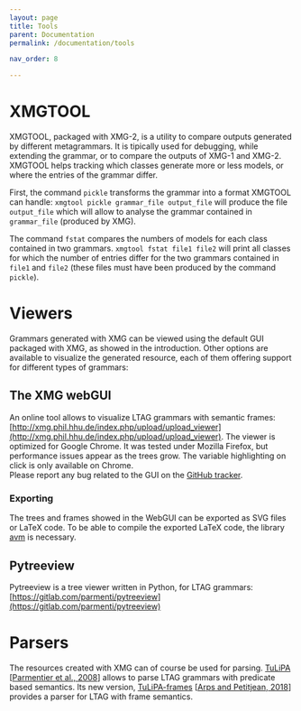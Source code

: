 ```yaml
---
layout: page
title: Tools
parent: Documentation
permalink: /documentation/tools

nav_order: 8

---
```


# XMGTOOL

XMGTOOL, packaged with XMG-2, is a utility to compare outputs generated by different metagrammars. It is tipically used for debugging, while extending the grammar, or to compare the outputs of XMG-1 and XMG-2. XMGTOOL helps tracking which classes generate more or less models, or where the entries of the grammar differ. 

First, the command `pickle` transforms the grammar into a format XMGTOOL can handle: `xmgtool pickle grammar_file output_file` will produce the file `output_file` which will allow to analyse the grammar contained in `grammar_file` (produced by XMG).

The command `fstat` compares the numbers of models for each class contained in two grammars. `xmgtool fstat file1 file2` will print all classes for which the number of entries differ for the two grammars contained in `file1` and `file2` (these files must have been produced by the command `pickle`).
    
# Viewers

Grammars generated with XMG can be viewed using the default GUI packaged with XMG, as showed in the introduction. Other options are available to visualize the generated resource, each of them offering support for different types of grammars:

##  The XMG webGUI
An online tool allows to visualize LTAG grammars with semantic frames: [http://xmg.phil.hhu.de/index.php/upload/upload_viewer](http://xmg.phil.hhu.de/index.php/upload/upload_viewer).
The viewer is optimized for Google Chrome. It was tested under Mozilla Firefox, but performance issues appear as the trees grow. The variable highlighting on click is only available on Chrome.  
Please report any bug related to the GUI on the [GitHub tracker](https://github.com/xmg-hhu/xmg-webgui).

### Exporting
The trees and frames showed in the WebGUI can be exported as SVG files or LaTeX code. To be able to compile the exported LaTeX code, the library [avm](https://nlp.stanford.edu/manning/tex/avm-doc.pdf) is necessary. 

##  Pytreeview
Pytreeview is a tree viewer written in Python, for LTAG grammars: [https://gitlab.com/parmenti/pytreeview](https://gitlab.com/parmenti/pytreeview)
    
# Parsers

The resources created with XMG can of course be used for parsing. [TuLiPA](https://sourcesup.cru.fr/tulipa/biblio.html) [[Parmentier et al., 2008](https://www.aclweb.org/anthology/W/W08/W08-2316.pdf)] allows to parse LTAG grammars with predicate based semantics. Its new version, [TuLiPA-frames](https://github.com/spetitjean/TuLiPA-frames/) [[Arps and Petitjean, 2018](http://www.lrec-conf.org/proceedings/lrec2018/pdf/567.pdf)] provides a parser for LTAG with frame semantics. 

